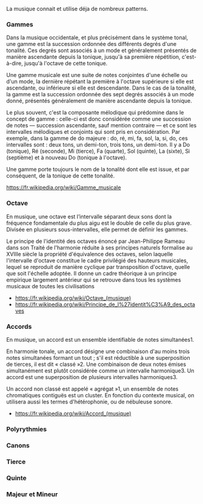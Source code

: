 

La musique connait et utilise déja de nombreux patterns.


### Gammes

Dans la musique occidentale, et plus précisément dans le système tonal, une gamme est la succession ordonnée des différents degrés d'une tonalité. Ces degrés sont associés à un mode et généralement présentés de manière ascendante depuis la tonique, jusqu'à sa première répétition, c'est-à-dire, jusqu'à l'octave de cette tonique.

Une gamme musicale est une suite de notes conjointes d'une échelle ou d'un mode, la dernière répétant la première à l'octave supérieure si elle est ascendante, ou inférieure si elle est descendante. Dans le cas de la tonalité, la gamme est la succession ordonnée des sept degrés associés à un mode donné, présentés généralement de manière ascendante depuis la tonique.

Le plus souvent, c'est la composante mélodique qui prédomine dans le concept de gamme : celle-ci est donc considérée comme une succession de notes — succession ascendante, sauf mention contraire — et ce sont les intervalles mélodiques et conjoints qui sont pris en considération. Par exemple, dans la gamme de do majeure : do, ré, mi, fa, sol, la, si, do, ces intervalles sont : deux tons, un demi-ton, trois tons, un demi-ton. Il y a Do (tonique), Ré (seconde), Mi (tierce), Fa (quarte), Sol (quinte), La (sixte), Si (septième) et à nouveau Do (tonique à l'octave).

Une gamme porte toujours le nom de la tonalité dont elle est issue, et par conséquent, de la tonique de cette tonalité. 

https://fr.wikipedia.org/wiki/Gamme_musicale

### Octave

En musique, une octave est l’intervalle séparant deux sons dont la fréquence fondamentale du plus aigu est le double de celle du plus grave. Divisée en plusieurs sous-intervalles, elle permet de définir les gammes.

Le principe de l'identité des octaves énoncé par Jean-Philippe Rameau dans son Traité de l'harmonie réduite à ses principes naturels formalise au XVIIIe siècle la propriété d'équivalence des octaves, selon laquelle l'intervalle d'octave constitue le cadre privilégié des hauteurs musicales, lequel se reproduit de manière cyclique par transposition d'octave, quelle que soit l'échelle adoptée. Il donne un cadre théorique à un principe empirique largement antérieur qui se retrouve dans tous les systèmes musicaux de toutes les civilisations

- https://fr.wikipedia.org/wiki/Octave_(musique)
- https://fr.wikipedia.org/wiki/Principe_de_l%27identit%C3%A9_des_octaves

### Accords

En musique, un accord est un ensemble identifiable de notes simultanées1.

En harmonie tonale, un accord désigne une combinaison d'au moins trois notes simultanées formant un tout ; s'il est réductible à une superposition de tierces, il est dit « classé »2. Une combinaison de deux notes émises simultanément est plutôt considérée comme un intervalle harmonique3. Un accord est une superposition de plusieurs intervalles harmoniques3.

Un accord non classé est appelé « agrégat »1, un ensemble de notes chromatiques contiguës est un cluster. En fonction du contexte musical, on utilisera aussi les termes d'hétérophonie, ou de nébuleuse sonore.

- https://fr.wikipedia.org/wiki/Accord_(musique)

### Polyrythmies

### Canons

### Tierce

### Quinte

### Majeur et Mineur

